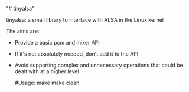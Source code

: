 "# tinyalsa" 

tinyalsa: a small library to interface with ALSA in the Linux kernel

The aims are:

- Provide a basic pcm and mixer API
- If it's not absolutely needed, don't add it to the API
- Avoid supporting complex and unnecessary operations that could be
  dealt with at a higher level
  
  
  
  
  
  #Usage:
    make
    make clean

